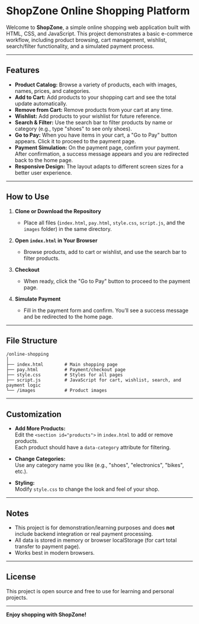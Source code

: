 # ShopZone Online Shopping Platform

Welcome to **ShopZone**, a simple online shopping web application built with HTML, CSS, and JavaScript. This project demonstrates a basic e-commerce workflow, including product browsing, cart management, wishlist, search/filter functionality, and a simulated payment process.

---

## Features

- **Product Catalog:** Browse a variety of products, each with images, names, prices, and categories.
- **Add to Cart:** Add products to your shopping cart and see the total update automatically.
- **Remove from Cart:** Remove products from your cart at any time.
- **Wishlist:** Add products to your wishlist for future reference.
- **Search & Filter:** Use the search bar to filter products by name or category (e.g., type "shoes" to see only shoes).
- **Go to Pay:** When you have items in your cart, a "Go to Pay" button appears. Click it to proceed to the payment page.
- **Payment Simulation:** On the payment page, confirm your payment. After confirmation, a success message appears and you are redirected back to the home page.
- **Responsive Design:** The layout adapts to different screen sizes for a better user experience.

---

## How to Use

1. **Clone or Download the Repository**
   - Place all files (`index.html`, `pay.html`, `style.css`, `script.js`, and the `images` folder) in the same directory.

2. **Open `index.html` in Your Browser**
   - Browse products, add to cart or wishlist, and use the search bar to filter products.

3. **Checkout**
   - When ready, click the "Go to Pay" button to proceed to the payment page.

4. **Simulate Payment**
   - Fill in the payment form and confirm. You’ll see a success message and be redirected to the home page.

---

## File Structure

```
/online-shopping
│
├── index.html        # Main shopping page
├── pay.html          # Payment/checkout page
├── style.css         # Styles for all pages
├── script.js         # JavaScript for cart, wishlist, search, and payment logic
└── /images           # Product images
```

---

## Customization

- **Add More Products:**  
  Edit the `<section id="products">` in `index.html` to add or remove products.  
  Each product should have a `data-category` attribute for filtering.

- **Change Categories:**  
  Use any category name you like (e.g., "shoes", "electronics", "bikes", etc.).

- **Styling:**  
  Modify `style.css` to change the look and feel of your shop.

---

## Notes

- This project is for demonstration/learning purposes and does **not** include backend integration or real payment processing.
- All data is stored in memory or browser localStorage (for cart total transfer to payment page).
- Works best in modern browsers.

---



## License

This project is open source and free to use for learning and personal projects.

---

**Enjoy shopping with ShopZone!**